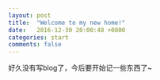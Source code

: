 ```yaml
---
layout: post
title:  "Welcome to my new home!"
date:   2016-12-30 20:00:48 +0800
categories: start
comments: false
---
```


好久没有写blog了，今后要开始记一些东西了~
